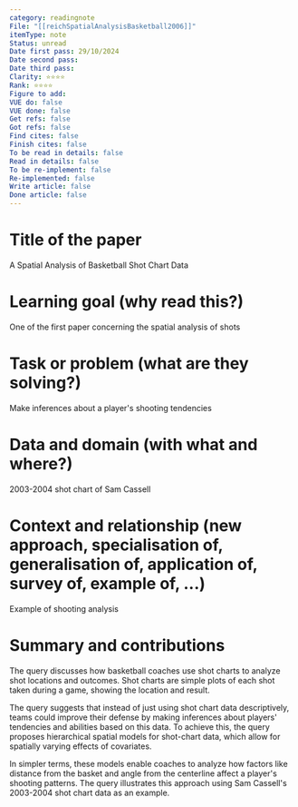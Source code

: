 ```yaml
---
category: readingnote
File: "[[reichSpatialAnalysisBasketball2006]]"
itemType: note
Status: unread
Date first pass: 29/10/2024
Date second pass: 
Date third pass: 
Clarity: ⭐️⭐️⭐️⭐️
Rank: ⭐️⭐️⭐️⭐️
Figure to add: 
VUE do: false
VUE done: false
Get refs: false
Got refs: false
Find cites: false
Finish cites: false
To be read in details: false
Read in details: false
To be re-implement: false
Re-implemented: false
Write article: false
Done article: false
---
```

# Title of the paper
A Spatial Analysis of Basketball Shot Chart Data

# Learning goal (why read this?)
One of the first paper concerning the spatial analysis of shots

# Task or problem (what are they solving?)
Make inferences about a player's shooting tendencies

# Data and domain (with what and where?)
2003-2004 shot chart of Sam Cassell

# Context and relationship (new approach, specialisation of, generalisation of, application of, survey of, example of, ...)
Example of shooting analysis

# Summary and contributions

The query discusses how basketball coaches use shot charts to analyze shot locations and outcomes. Shot charts are simple plots of each shot taken during a game, showing the location and result.

The query suggests that instead of just using shot chart data descriptively, teams could improve their defense by making inferences about players' tendencies and abilities based on this data. To achieve this, the query proposes hierarchical spatial models for shot-chart data, which allow for spatially varying effects of covariates.

In simpler terms, these models enable coaches to analyze how factors like distance from the basket and angle from the centerline affect a player's shooting patterns. The query illustrates this approach using Sam Cassell's 2003-2004 shot chart data as an example.